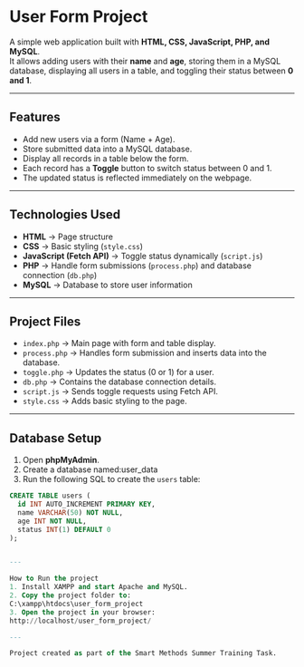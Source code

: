 # User Form Project
A simple web application built with **HTML, CSS, JavaScript, PHP, and MySQL**.  
It allows adding users with their **name** and **age**, storing them in a MySQL database, displaying all users in a table, and toggling their status between **0 and 1**.

---

## Features
- Add new users via a form (Name + Age).  
- Store submitted data into a MySQL database.  
- Display all records in a table below the form.  
- Each record has a **Toggle** button to switch status between 0 and 1.  
- The updated status is reflected immediately on the webpage.

---

## Technologies Used
- **HTML** → Page structure  
- **CSS** → Basic styling (`style.css`)  
- **JavaScript (Fetch API)** → Toggle status dynamically (`script.js`)  
- **PHP** → Handle form submissions (`process.php`) and database connection (`db.php`)  
- **MySQL** → Database to store user information

---

## Project Files
- `index.php` → Main page with form and table display.  
- `process.php` → Handles form submission and inserts data into the database.  
- `toggle.php` → Updates the status (0 or 1) for a user.  
- `db.php` → Contains the database connection details.  
- `script.js` → Sends toggle requests using Fetch API.  
- `style.css` → Adds basic styling to the page.

---

## Database Setup
1. Open **phpMyAdmin**.
2. Create a database named:user_data
3. Run the following SQL to create the `users` table:
```sql
CREATE TABLE users (
  id INT AUTO_INCREMENT PRIMARY KEY,
  name VARCHAR(50) NOT NULL,
  age INT NOT NULL,
  status INT(1) DEFAULT 0
);


---

How to Run the project
1. Install XAMPP and start Apache and MySQL.
2. Copy the project folder to:
C:\xampp\htdocs\user_form_project
3. Open the project in your browser:
http://localhost/user_form_project/

---

Project created as part of the Smart Methods Summer Training Task.
